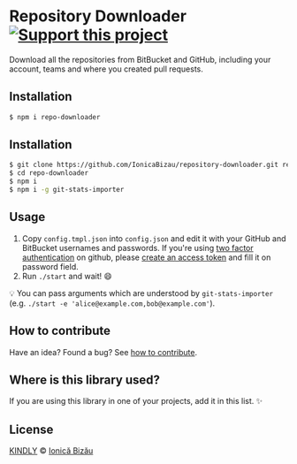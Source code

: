 # Repository Downloader [![Support this project][donate-now]][paypal-donations]
Download all the repositories from BitBucket and GitHub, including your account, teams and where you created pull requests.

## Installation

```sh
$ npm i repo-downloader
```

## Installation
```sh
$ git clone https://github.com/IonicaBizau/repository-downloader.git repo-downloader
$ cd repo-downloader
$ npm i
$ npm i -g git-stats-importer
```
## Usage

 1. Copy `config.tmpl.json` into `config.json` and edit it with your GitHub and BitBucket usernames and passwords. If you're using [two factor authentication](https://help.github.com/articles/about-two-factor-authentication/) on github, please [create an access token](https://developer.github.com/v3/oauth_authorizations/#create-a-new-authorization) and fill it on password field.
 2. Run `./start` and wait! :smile:

:bulb: You can pass arguments which are understood by `git-stats-importer` (e.g. `./start -e 'alice@example.com,bob@example.com'`).

## How to contribute
Have an idea? Found a bug? See [how to contribute][contributing].

## Where is this library used?
If you are using this library in one of your projects, add it in this list. :sparkles:

## License

[KINDLY][license] © [Ionică Bizău][website]

[license]: http://ionicabizau.github.io/kindly-license/?author=Ionic%C4%83%20Biz%C4%83u%20%3Cbizauionica@gmail.com%3E&year=2015

[website]: http://ionicabizau.net
[paypal-donations]: https://www.paypal.com/cgi-bin/webscr?cmd=_s-xclick&hosted_button_id=RVXDDLKKLQRJW
[donate-now]: http://i.imgur.com/6cMbHOC.png

[contributing]: /CONTRIBUTING.md
[docs]: /DOCUMENTATION.md